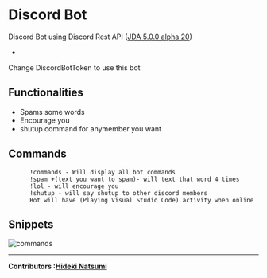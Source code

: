 # Discord Bot 
Discord Bot using Discord Rest API (<a href="https://github.com/DV8FromTheWorld/JDA">JDA 5.0.0 alpha 20<a>)

-
  
Change DiscordBotToken to use this bot


Functionalities
-
<ul>
<li>Spams some words</li>
<li>Encourage you</li>
<li>shutup command for anymember you want</li>
</ul>

  Commands
  -
     
          !commands - Will display all bot commands 
          !spam +(text you want to spam)- will text that word 4 times
          !lol - will encourage you
          !shutup - will say shutup to other discord members
          Bot will have (Playing Visual Studio Code) activity when online
          
   
   Snippets
   -
   ![commands](https://user-images.githubusercontent.com/96385473/192399739-166bb22e-a839-4325-98ca-60b657ccad36.png)
  

---
<strong>Contributors :[Hideki Natsumi](https://github.com/HidekiNatsumi) 
